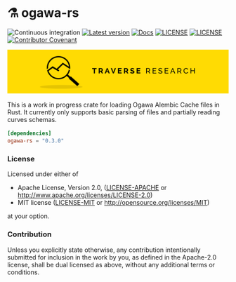 # ⚗ ogawa-rs
![Continuous integration](https://github.com/Traverse-Research/ogawa-rs/workflows/Continuous%20integration/badge.svg)
[![Latest version](https://img.shields.io/crates/v/ogawa-rs.svg)](https://crates.io/crates/ogawa-rs)
[![Docs](https://docs.rs/ogawa-rs/badge.svg)](https://docs.rs/ogawa-rs/)
[![LICENSE](https://img.shields.io/badge/license-MIT-blue.svg)](LICENSE-MIT)
[![LICENSE](https://img.shields.io/badge/license-apache-blue.svg)](LICENSE-APACHE)
[![Contributor Covenant](https://img.shields.io/badge/contributor%20covenant-v1.4%20adopted-ff69b4.svg)](../main/CODE_OF_CONDUCT.md)

[![Banner](banner.png)](https://traverseresearch.nl)

This is a work in progress crate for loading Ogawa Alembic Cache files in Rust.
It currently only supports basic parsing of files and partially reading curves schemas.


```toml
[dependencies]
ogawa-rs = "0.3.0"
```

### License

Licensed under either of

* Apache License, Version 2.0, ([LICENSE-APACHE](../master/LICENSE-APACHE) or http://www.apache.org/licenses/LICENSE-2.0)
* MIT license ([LICENSE-MIT](../master/LICENSE-MIT) or http://opensource.org/licenses/MIT)

at your option.

### Contribution

Unless you explicitly state otherwise, any contribution intentionally
submitted for inclusion in the work by you, as defined in the Apache-2.0
license, shall be dual licensed as above, without any additional terms or
conditions.
